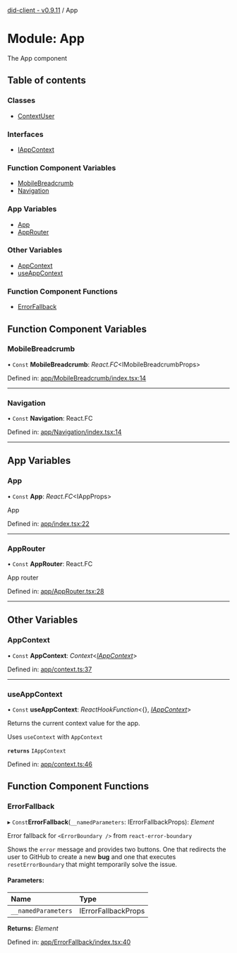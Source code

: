 [did-client - v0.9.11](../README.md) / App

# Module: App

The App component

## Table of contents

### Classes

- [ContextUser](../classes/app.contextuser.md)

### Interfaces

- [IAppContext](../interfaces/app.iappcontext.md)

### Function Component Variables

- [MobileBreadcrumb](app.md#mobilebreadcrumb)
- [Navigation](app.md#navigation)

### App Variables

- [App](app.md#app)
- [AppRouter](app.md#approuter)

### Other Variables

- [AppContext](app.md#appcontext)
- [useAppContext](app.md#useappcontext)

### Function Component Functions

- [ErrorFallback](app.md#errorfallback)

## Function Component Variables

### MobileBreadcrumb

• `Const` **MobileBreadcrumb**: *React.FC*<IMobileBreadcrumbProps\>

Defined in: [app/MobileBreadcrumb/index.tsx:14](https://github.com/Puzzlepart/did/blob/dev/client/app/MobileBreadcrumb/index.tsx#L14)

___

### Navigation

• `Const` **Navigation**: React.FC

Defined in: [app/Navigation/index.tsx:14](https://github.com/Puzzlepart/did/blob/dev/client/app/Navigation/index.tsx#L14)

___

## App Variables

### App

• `Const` **App**: *React.FC*<IAppProps\>

App

Defined in: [app/index.tsx:22](https://github.com/Puzzlepart/did/blob/dev/client/app/index.tsx#L22)

___

### AppRouter

• `Const` **AppRouter**: React.FC

App router

Defined in: [app/AppRouter.tsx:28](https://github.com/Puzzlepart/did/blob/dev/client/app/AppRouter.tsx#L28)

___

## Other Variables

### AppContext

• `Const` **AppContext**: *Context*<[*IAppContext*](../interfaces/app.iappcontext.md)\>

Defined in: [app/context.ts:37](https://github.com/Puzzlepart/did/blob/dev/client/app/context.ts#L37)

___

### useAppContext

• `Const` **useAppContext**: *ReactHookFunction*<{}, [*IAppContext*](../interfaces/app.iappcontext.md)\>

Returns the current context value for the app.

Uses `useContext` with `AppContext`

**`returns`** `IAppContext`

Defined in: [app/context.ts:46](https://github.com/Puzzlepart/did/blob/dev/client/app/context.ts#L46)

## Function Component Functions

### ErrorFallback

▸ `Const`**ErrorFallback**(`__namedParameters`: IErrorFallbackProps): *Element*

Error fallback for `<ErrorBoundary />`  from
`react-error-boundary`

Shows the `error` message and provides two
buttons. One that redirects the user to
GitHub to create a new **bug** and one that
executes `resetErrorBoundary` that might
temporarily solve the issue.

#### Parameters:

Name | Type |
:------ | :------ |
`__namedParameters` | IErrorFallbackProps |

**Returns:** *Element*

Defined in: [app/ErrorFallback/index.tsx:40](https://github.com/Puzzlepart/did/blob/dev/client/app/ErrorFallback/index.tsx#L40)
